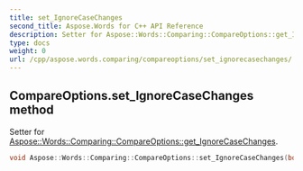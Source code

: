 ```yaml
---
title: set_IgnoreCaseChanges
second_title: Aspose.Words for C++ API Reference
description: Setter for Aspose::Words::Comparing::CompareOptions::get_IgnoreCaseChanges. 
type: docs
weight: 0
url: /cpp/aspose.words.comparing/compareoptions/set_ignorecasechanges/
---
```

## CompareOptions.set_IgnoreCaseChanges method


Setter for [Aspose::Words::Comparing::CompareOptions::get_IgnoreCaseChanges](./get_ignorecasechanges/).

```cpp
void Aspose::Words::Comparing::CompareOptions::set_IgnoreCaseChanges(bool value)
```

